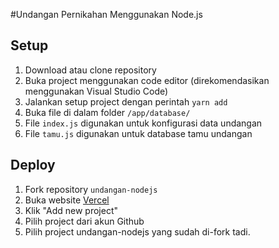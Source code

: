 #Undangan Pernikahan Menggunakan Node.js

## Setup
1.  Download atau clone repository
2.  Buka project menggunakan code editor (direkomendasikan menggunakan Visual Studio Code)
3.  Jalankan setup project dengan perintah `yarn add`
4.  Buka file di dalam folder `/app/database/`
5.  File `index.js` digunakan untuk konfigurasi data undangan
6.  File `tamu.js` digunakan untuk database tamu undangan

## Deploy
1. Fork repository `undangan-nodejs`
2. Buka website [Vercel](https://vercel.com)
3. Klik "Add new project"
4. Pilih project dari akun Github
5. Pilih project undangan-nodejs yang sudah di-fork tadi.
